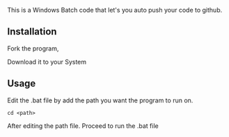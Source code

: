 This is a Windows Batch code that let's you auto push your code to github.

## Installation
Fork the program,

Download it to your System 

## Usage
Edit the .bat file by add the path you want the program to run on.
```
cd <path> 
```
After editing the path file.
Proceed to run the .bat file